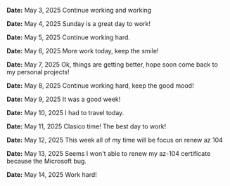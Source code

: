 **Date:** May 3, 2025
Continue working and working

**Date:** May 4, 2025
Sunday is a great day to work!

**Date:** May 5, 2025
Continue working hard.

**Date:** May 6, 2025
More work today, keep the smile!

**Date:** May 7, 2025
Ok, things are getting better, hope soon come back to my personal projects!

**Date:** May 8, 2025
Continue working hard, keep the good mood!

**Date:** May 9, 2025
It was a good week!

**Date:** May 10, 2025
I had to travel today.

**Date:** May 11, 2025
Clasico time! The best day to work!

**Date:** May 12, 2025
This week all of my time will be focus on renew az 104

**Date:** May 13, 2025
Seems I won't able to renew my az-104 certificate because the Microsoft bug.

**Date:** May 14, 2025
Work hard!
